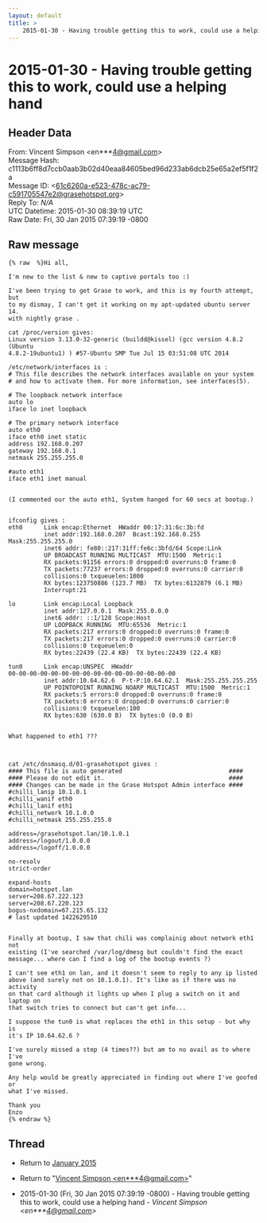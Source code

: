```yaml
---
layout: default
title: >
    2015-01-30 - Having trouble getting this to work, could use a helping hand
---
```


# 2015-01-30 - Having trouble getting this to work, could use a helping hand

## Header Data

From: Vincent Simpson \<en***4@gmail.com\><br>
Message Hash: c1113b6ff8d7ccb0aab3b02d40eaa84605bed96d233ab6dcb25e65a2ef5f1f2a<br>
Message ID: \<61c6260a-e523-478c-ac79-c591705547e2@grasehotspot.org\><br>
Reply To: _N/A_<br>
UTC Datetime: 2015-01-30 08:39:19 UTC<br>
Raw Date: Fri, 30 Jan 2015 07:39:19 -0800<br>

## Raw message

```
{% raw  %}Hi all,

I'm new to the list & new to captive portals too :)

I've been trying to get Grase to work, and this is my fourth attempt, but 
to my dismay, I can't get it working on my apt-updated ubuntu server 14. 
with nightly grase .

cat /proc/version gives:
Linux version 3.13.0-32-generic (buildd@kissel) (gcc version 4.8.2 (Ubuntu 
4.8.2-19ubuntu1) ) #57-Ubuntu SMP Tue Jul 15 03:51:08 UTC 2014

/etc/network/interfaces is :
# This file describes the network interfaces available on your system
# and how to activate them. For more information, see interfaces(5).

# The loopback network interface
auto lo
iface lo inet loopback

# The primary network interface
auto eth0
iface eth0 inet static
address 192.168.0.207
gateway 192.168.0.1
netmask 255.255.255.0

#auto eth1
iface eth1 inet manual


(I commented our the auto eth1, System hanged for 60 secs at bootup.)


ifconfig gives :
eth0      Link encap:Ethernet  HWaddr 00:17:31:6c:3b:fd  
          inet addr:192.168.0.207  Bcast:192.168.0.255  Mask:255.255.255.0
          inet6 addr: fe80::217:31ff:fe6c:3bfd/64 Scope:Link
          UP BROADCAST RUNNING MULTICAST  MTU:1500  Metric:1
          RX packets:91156 errors:0 dropped:0 overruns:0 frame:0
          TX packets:77237 errors:0 dropped:0 overruns:0 carrier:0
          collisions:0 txqueuelen:1000 
          RX bytes:123750886 (123.7 MB)  TX bytes:6132879 (6.1 MB)
          Interrupt:21 

lo        Link encap:Local Loopback  
          inet addr:127.0.0.1  Mask:255.0.0.0
          inet6 addr: ::1/128 Scope:Host
          UP LOOPBACK RUNNING  MTU:65536  Metric:1
          RX packets:217 errors:0 dropped:0 overruns:0 frame:0
          TX packets:217 errors:0 dropped:0 overruns:0 carrier:0
          collisions:0 txqueuelen:0 
          RX bytes:22439 (22.4 KB)  TX bytes:22439 (22.4 KB)

tun0      Link encap:UNSPEC  HWaddr 
00-00-00-00-00-00-00-00-00-00-00-00-00-00-00-00  
          inet addr:10.64.62.6  P-t-P:10.64.62.1  Mask:255.255.255.255
          UP POINTOPOINT RUNNING NOARP MULTICAST  MTU:1500  Metric:1
          RX packets:5 errors:0 dropped:0 overruns:0 frame:0
          TX packets:0 errors:0 dropped:0 overruns:0 carrier:0
          collisions:0 txqueuelen:100 
          RX bytes:630 (630.0 B)  TX bytes:0 (0.0 B)


What happened to eth1 ???



cat /etc/dnsmasq.d/01-grasehotspot gives :
#### This file is auto generated                              ####
#### Please do not edit it.                                   ####
#### Changes can be made in the Grase Hotspot Admin interface ####
#chilli_lanip 10.1.0.1
#chilli_wanif eth0
#chilli_lanif eth1
#chilli_network 10.1.0.0
#chilli_netmask 255.255.255.0

address=/grasehotspot.lan/10.1.0.1
address=/logout/1.0.0.0
address=/logoff/1.0.0.0

no-resolv
strict-order

expand-hosts
domain=hotspot.lan
server=208.67.222.123
server=208.67.220.123
bogus-nxdomain=67.215.65.132
# last updated 1422629510


Finally at bootup, I saw that chili was complainig about network eth1 not 
existing (I've searched /var/log/dmesg but couldn't find the exact 
message... where can I find a log of the bootup events ?)

I can't see eth1 on lan, and it doesn't seem to reply to any ip listed 
above (and surely not on 10.1.0.1). It's like as if there was no activity 
on that card although it lights up when I plug a switch on it and laptop on 
that switch tries to connect but can't get info...
 
I suppose the tun0 is what replaces the eth1 in this setup - but why is 
it's IP 10.64.62.6 ?

I've surely missed a step (4 times??) but am to no avail as to where I've 
gone wrong.

Any help would be greatly appreciated in finding out where I've goofed or 
what I've missed.

Thank you
Enzo
{% endraw %}
```

## Thread

+ Return to [January 2015](/archive/2015/01)

+ Return to "[Vincent Simpson <en***4<span>@</span>gmail.com>](/authors/en___4_at_gmail_com)"

+ 2015-01-30 (Fri, 30 Jan 2015 07:39:19 -0800) - Having trouble getting this to work, could use a helping hand - _Vincent Simpson \<en***4@gmail.com\>_

